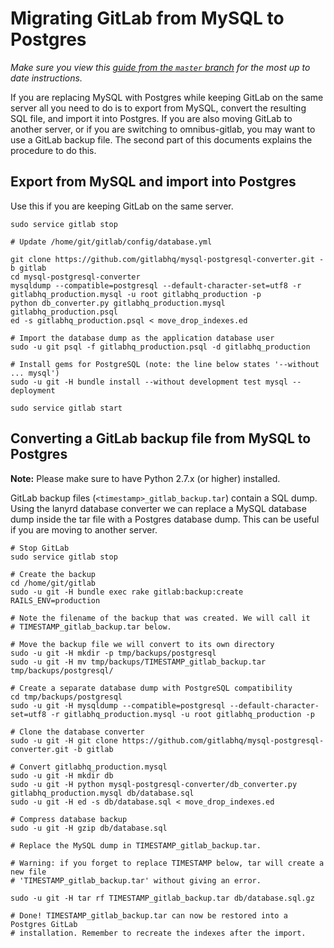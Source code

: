 # Migrating GitLab from MySQL to Postgres
*Make sure you view this [guide from the `master` branch](../../../master/doc/update/mysql_to_postgresql.md) for the most up to date instructions.*

If you are replacing MySQL with Postgres while keeping GitLab on the same server all you need to do is to export from MySQL, convert the resulting SQL file, and import it into Postgres. If you are also moving GitLab to another server, or if you are switching to omnibus-gitlab, you may want to use a GitLab backup file. The second part of this documents explains the procedure to do this.

## Export from MySQL and import into Postgres

Use this if you are keeping GitLab on the same server.

```
sudo service gitlab stop

# Update /home/git/gitlab/config/database.yml

git clone https://github.com/gitlabhq/mysql-postgresql-converter.git -b gitlab
cd mysql-postgresql-converter
mysqldump --compatible=postgresql --default-character-set=utf8 -r gitlabhq_production.mysql -u root gitlabhq_production -p
python db_converter.py gitlabhq_production.mysql gitlabhq_production.psql
ed -s gitlabhq_production.psql < move_drop_indexes.ed

# Import the database dump as the application database user
sudo -u git psql -f gitlabhq_production.psql -d gitlabhq_production

# Install gems for PostgreSQL (note: the line below states '--without ... mysql')
sudo -u git -H bundle install --without development test mysql --deployment

sudo service gitlab start
```

## Converting a GitLab backup file from MySQL to Postgres
**Note:** Please make sure to have Python 2.7.x (or higher) installed.

GitLab backup files (`<timestamp>_gitlab_backup.tar`) contain a SQL dump. Using the lanyrd database converter we can replace a MySQL database dump inside the tar file with a Postgres database dump. This can be useful if you are moving to another server.

```
# Stop GitLab
sudo service gitlab stop

# Create the backup
cd /home/git/gitlab
sudo -u git -H bundle exec rake gitlab:backup:create RAILS_ENV=production

# Note the filename of the backup that was created. We will call it
# TIMESTAMP_gitlab_backup.tar below.

# Move the backup file we will convert to its own directory
sudo -u git -H mkdir -p tmp/backups/postgresql
sudo -u git -H mv tmp/backups/TIMESTAMP_gitlab_backup.tar tmp/backups/postgresql/

# Create a separate database dump with PostgreSQL compatibility
cd tmp/backups/postgresql
sudo -u git -H mysqldump --compatible=postgresql --default-character-set=utf8 -r gitlabhq_production.mysql -u root gitlabhq_production -p

# Clone the database converter
sudo -u git -H git clone https://github.com/gitlabhq/mysql-postgresql-converter.git -b gitlab

# Convert gitlabhq_production.mysql
sudo -u git -H mkdir db
sudo -u git -H python mysql-postgresql-converter/db_converter.py gitlabhq_production.mysql db/database.sql
sudo -u git -H ed -s db/database.sql < move_drop_indexes.ed

# Compress database backup
sudo -u git -H gzip db/database.sql

# Replace the MySQL dump in TIMESTAMP_gitlab_backup.tar.

# Warning: if you forget to replace TIMESTAMP below, tar will create a new file
# 'TIMESTAMP_gitlab_backup.tar' without giving an error.

sudo -u git -H tar rf TIMESTAMP_gitlab_backup.tar db/database.sql.gz

# Done! TIMESTAMP_gitlab_backup.tar can now be restored into a Postgres GitLab
# installation. Remember to recreate the indexes after the import.
```
